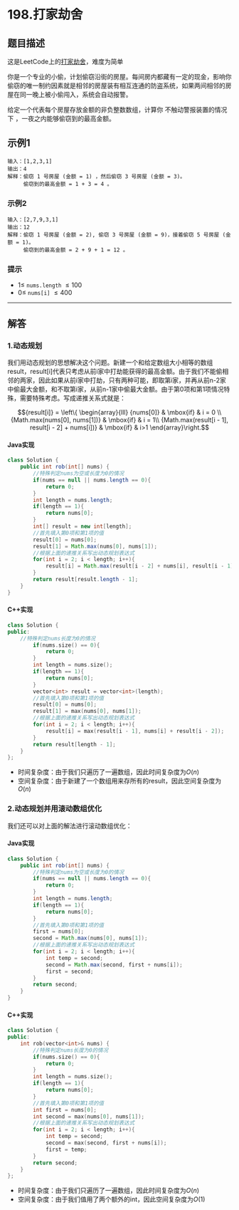 

# 198.打家劫舍

## 题目描述

这是LeetCode上的[打家劫舍](https://leetcode-cn.com/problems/house-robber/)，难度为简单

你是一个专业的小偷，计划偷窃沿街的房屋。每间房内都藏有一定的现金，影响你偷窃的唯一制约因素就是相邻的房屋装有相互连通的防盗系统，如果两间相邻的房屋在同一晚上被小偷闯入，系统会自动报警。

给定一个代表每个房屋存放金额的非负整数数组，计算你 不触动警报装置的情况下 ，一夜之内能够偷窃到的最高金额。

## 示例1

```
输入：[1,2,3,1]
输出：4
解释：偷窃 1 号房屋 (金额 = 1) ，然后偷窃 3 号房屋 (金额 = 3)。
     偷窃到的最高金额 = 1 + 3 = 4 。
```

### 示例2

```
输入：[2,7,9,3,1]
输出：12
解释：偷窃 1 号房屋 (金额 = 2), 偷窃 3 号房屋 (金额 = 9)，接着偷窃 5 号房屋 (金额 = 1)。
     偷窃到的最高金额 = 2 + 9 + 1 = 12 。
```

### 提示

- $1 \leq$ `nums.length` $\leq 100$
- $0 \leq$​ `nums[i]` $\leq 400$

***

## 解答

### 1.动态规划

我们用动态规划的思想解决这个问题。新建一个和给定数组大小相等的数组result，result[i]代表只考虑从前i家中打劫能获得的最高金额。由于我们不能偷相邻的两家，因此如果从前i家中打劫，只有两种可能，即取第i家，并再从前n-2家中偷最大金额，和不取第i家，从前n-1家中偷最大金额。由于第0项和第1项情况特殊，需要特殊考虑。写成递推关系式就是：

$${result[i]} = \left\{ \begin{array}{lll}
{nums[0]} & \mbox{if} & i = 0 \\
{Math.max(nums[0], nums[1])} & \mbox{if} & i = 1\\
{Math.max(result[i - 1], result[i - 2] + nums[i])} & \mbox{if} & i>1
\end{array}\right.$$

#### Java实现​​​​

```java
class Solution {
    public int rob(int[] nums) {
        //特殊判定nums为空或长度为0的情况
        if(nums == null || nums.length == 0){
            return 0;
        }
        int length = nums.length;
        if(length == 1){
            return nums[0];
        }
        int[] result = new int[length];
        //首先填入第0项和第1项的值
        result[0] = nums[0];
        result[1] = Math.max(nums[0], nums[1]);
        //根据上面的递推关系写出动态规划表达式
        for(int i = 2; i < length; i++){
            result[i] = Math.max(result[i - 2] + nums[i], result[i - 1]);
        }
        return result[result.length - 1];
    }
}
```

#### C++实现

```c++
class Solution {
public:
    //特殊判定nums长度为0的情况
        if(nums.size() == 0){
            return 0;
        }
        int length = nums.size();
        if(length == 1){
            return nums[0];
        }
        vector<int> result = vector<int>(length);
    	//首先填入第0项和第1项的值
        result[0] = nums[0];
        result[1] = max(nums[0], nums[1]);
    	//根据上面的递推关系写出动态规划表达式
        for(int i = 2; i < length; i++){
            result[i] = max(result[i - 1], nums[i] + result[i - 2]);
        }
        return result[length - 1];
    }
};
```

* 时间复杂度：由于我们只遍历了一遍数组，因此时间复杂度为$O(n)$
* 空间复杂度：由于新建了一个数组用来存所有的result，因此空间复杂度为$O(n)$​

### 2.动态规划并用滚动数组优化

我们还可以对上面的解法进行滚动数组优化：

#### Java实现

```Java
class Solution {
    public int rob(int[] nums) {
        //特殊判定nums为空或长度为0的情况
        if(nums == null || nums.length == 0){
            return 0;
        }
        int length = nums.length;
        if(length == 1){
            return nums[0];
        }
        //首先填入第0项和第1项的值
        first = nums[0];
        second = Math.max(nums[0], nums[1]);
        //根据上面的递推关系写出动态规划表达式
        for(int i = 2; i < length; i++){
            int temp = second;
            second = Math.max(second, first + nums[i]);
            first = second;
        }
        return second;
    }
}
```

#### C++实现

```C++
class Solution {
public:
    int rob(vector<int>& nums) {
        //特殊判定nums长度为0的情况
        if(nums.size() == 0){
            return 0;
        }
        int length = nums.size();
        if(length == 1){
            return nums[0];
        }
        //首先填入第0项和第1项的值
        int first = nums[0];
        int second = max(nums[0], nums[1]);
        //根据上面的递推关系写出动态规划表达式
        for(int i = 2; i < length; i++){
            int temp = second;
            second = max(second, first + nums[i]);
            first = temp;
        }
        return second;
    }
};
```

* 时间复杂度：由于我们只遍历了一遍数组，因此时间复杂度为$O(n)$
* 空间复杂度：由于我们值用了两个额外的int，因此空间复杂度为$O(1)$
